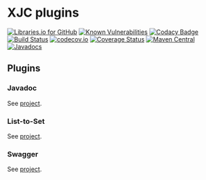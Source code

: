 # XJC plugins

[![Libraries.io for GitHub](https://img.shields.io/librariesio/github/pinguet62/xjc-plugins.svg)](https://libraries.io/github/pinguet62/xjc-plugins)
[![Known Vulnerabilities](https://snyk.io/test/github/pinguet62/xjc-plugins/badge.svg)](https://snyk.io/test/github/pinguet62/xjc-plugins)
[![Codacy Badge](https://api.codacy.com/project/badge/Grade/ac78135aeec8453083f32eb85338be74)](https://www.codacy.com/app/pinguet62/xjc-plugins?utm_source=github.com&amp;utm_medium=referral&amp;utm_content=pinguet62/xjc-plugins&amp;utm_campaign=Badge_Grade)
[![Build Status](https://travis-ci.org/pinguet62/xjc-plugins.svg?branch=master)](https://travis-ci.org/pinguet62/xjc-plugins)
[![codecov.io](https://codecov.io/github/pinguet62/xjc-plugins/coverage.svg?branch=master)](https://codecov.io/github/pinguet62/xjc-plugins?branch=master)
[![Coverage Status](https://coveralls.io/repos/github/pinguet62/xjc-plugins/badge.svg?branch=master)](https://coveralls.io/github/pinguet62/xjc-plugins?branch=master)
[![Maven Central](https://img.shields.io/maven-central/v/fr.pinguet62.xjc/xjc-plugins.svg)](https://maven-badges.herokuapp.com/maven-central/fr.pinguet62.xjc/xjc-plugins)
[![Javadocs](https://www.javadoc.io/badge/fr.pinguet62.xjc/xjc-plugins.svg)](https://www.javadoc.io/doc/fr.pinguet62.xjc/xjc-plugins)

## Plugins

### Javadoc

See [project](./javadoc/README.md).

### List-to-Set

See [project](./listtoset/README.md).

### Swagger

See [project](./swagger/README.md).
